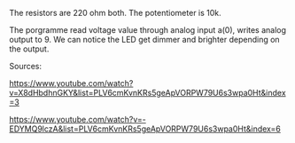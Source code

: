 The resistors are 220 ohm both.
The potentiometer is 10k.

The porgramme read voltage value through analog input a(0), writes analog output to 9. We can notice the LED get dimmer and brighter depending on the output.

Sources:

https://www.youtube.com/watch?v=X8dHbdhnGKY&list=PLV6cmKvnKRs5geApVORPW79U6s3wpa0Ht&index=3

https://www.youtube.com/watch?v=-EDYMQ9lczA&list=PLV6cmKvnKRs5geApVORPW79U6s3wpa0Ht&index=6